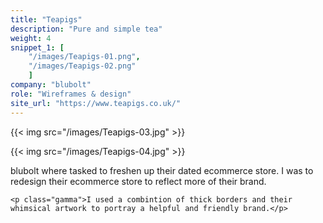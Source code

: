 ```yaml
---
title: "Teapigs"
description: "Pure and simple tea"
weight: 4
snippet_1: [
    "/images/Teapigs-01.png",
    "/images/Teapigs-02.png"
    ]
company: "blubolt"
role: "Wireframes & design"
site_url: "https://www.teapigs.co.uk/"
---
```


{{< img src="/images/Teapigs-03.jpg" >}}

{{< img src="/images/Teapigs-04.jpg" >}}

<div class="col-3-small mr-a ml-a">
    <p class="gamma">blubolt where tasked to freshen up their dated ecommerce store. I was to redesign their ecommerce store to reflect more of their brand.</p>

    <p class="gamma">I used a combintion of thick borders and their whimsical artwork to portray a helpful and friendly brand.</p>
</div>